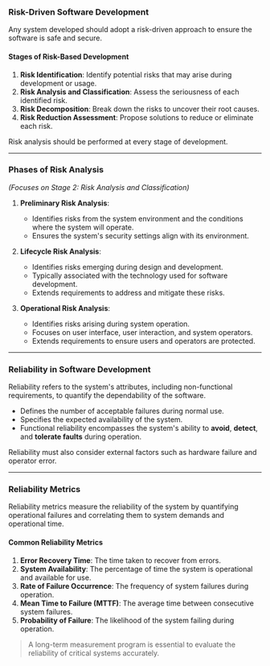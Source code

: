 ### **Risk-Driven Software Development**

Any system developed should adopt a risk-driven approach to ensure the software is safe and secure. 

#### **Stages of Risk-Based Development**
1. **Risk Identification**: Identify potential risks that may arise during development or usage.
2. **Risk Analysis and Classification**: Assess the seriousness of each identified risk.
3. **Risk Decomposition**: Break down the risks to uncover their root causes.
4. **Risk Reduction Assessment**: Propose solutions to reduce or eliminate each risk.

Risk analysis should be performed at every stage of development.

---

### **Phases of Risk Analysis**  
*(Focuses on Stage 2: Risk Analysis and Classification)*  

1. **Preliminary Risk Analysis**:  
   - Identifies risks from the system environment and the conditions where the system will operate.  
   - Ensures the system's security settings align with its environment.  

2. **Lifecycle Risk Analysis**:  
   - Identifies risks emerging during design and development.  
   - Typically associated with the technology used for software development.  
   - Extends requirements to address and mitigate these risks.  

3. **Operational Risk Analysis**:  
   - Identifies risks arising during system operation.  
   - Focuses on user interface, user interaction, and system operators.  
   - Extends requirements to ensure users and operators are protected.  

---

### **Reliability in Software Development**

Reliability refers to the system's attributes, including non-functional requirements, to quantify the dependability of the software.  

- Defines the number of acceptable failures during normal use.  
- Specifies the expected availability of the system.  
- Functional reliability encompasses the system's ability to **avoid**, **detect**, and **tolerate faults** during operation.  

Reliability must also consider external factors such as hardware failure and operator error.  

---

### **Reliability Metrics**
Reliability metrics measure the reliability of the system by quantifying operational failures and correlating them to system demands and operational time.  

#### **Common Reliability Metrics**  
1. **Error Recovery Time**: The time taken to recover from errors.  
2. **System Availability**: The percentage of time the system is operational and available for use.  
3. **Rate of Failure Occurrence**: The frequency of system failures during operation.  
4. **Mean Time to Failure (MTTF)**: The average time between consecutive system failures.  
5. **Probability of Failure**: The likelihood of the system failing during operation.

> A long-term measurement program is essential to evaluate the reliability of critical systems accurately.
